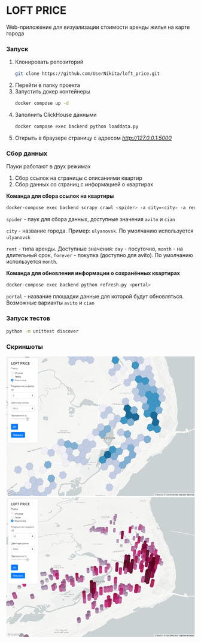 # LOFT PRICE

Web-приложение для визуализации стоимости аренды жилья на карте города

### Запуск

1. Клонировать репозиторий
    ```bash
    git clone https://github.com/UserNikita/loft_price.git
    ```
2. Перейти в папку проекта
3. Запустить докер контейнеры
    ```bash
    docker compose up -d
    ```
4. Заполнить ClickHouse данными
    ```bash
   docker compose exec backend python loaddata.py 
   ```
5. Открыть в браузере страницу с адресом *http://127.0.0.1:5000*

### Сбор данных

Пауки работают в двух режимах

1. Сбор ссылок на страницы с описаниями квартир
2. Сбор данных со страниц с информацией о квартирах

**Команда для сбора ссылок на квартиры**

```bash
docker-compose exec backend scrapy crawl <spider> -a city=<city> -a rent=<rent>
```

`spider` - паук для сбора данных, доступные значения `avito` и `cian`

`city` - название города. Пример: `ulyanovsk`.
По умолчанию используется `ulyanovsk`

`rent` - типа аренды.
Доступные значения: `day` - посуточно, `month` - на длительный срок, `forever` - покупка (доступно для avito).
По умолчанию используется `month`.

**Команда для обновления информации о сохранённых квартирах**

```bash
docker-compose exec backend python refresh.py <portal>
```

`portal` - название площадки данные для которой будут обновляться. Возможные варианты `avito` и `cian`

### Запуск тестов

```bash
python -m unittest discover
```

### Скриншоты

![Screenshot1](./screenshots/screen1.png)
![Screenshot2](./screenshots/screen2.png)